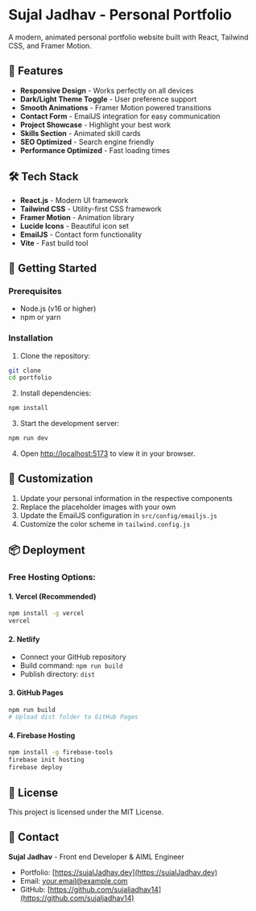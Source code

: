 # Sujal Jadhav - Personal Portfolio

A modern, animated personal portfolio website built with React, Tailwind CSS, and Framer Motion.

## 🌟 Features

- **Responsive Design** - Works perfectly on all devices
- **Dark/Light Theme Toggle** - User preference support
- **Smooth Animations** - Framer Motion powered transitions
- **Contact Form** - EmailJS integration for easy communication
- **Project Showcase** - Highlight your best work
- **Skills Section** - Animated skill cards
- **SEO Optimized** - Search engine friendly
- **Performance Optimized** - Fast loading times

## 🛠️ Tech Stack

- **React.js** - Modern UI framework
- **Tailwind CSS** - Utility-first CSS framework
- **Framer Motion** - Animation library
- **Lucide Icons** - Beautiful icon set
- **EmailJS** - Contact form functionality
- **Vite** - Fast build tool

## 🚀 Getting Started

### Prerequisites

- Node.js (v16 or higher)
- npm or yarn

### Installation

1. Clone the repository:
```bash
git clone 
cd portfolio
```

2. Install dependencies:
```bash
npm install
```

3. Start the development server:
```bash
npm run dev
```

4. Open [http://localhost:5173](http://localhost:5173) to view it in your browser.

## 🎨 Customization

1. Update your personal information in the respective components
2. Replace the placeholder images with your own
3. Update the EmailJS configuration in `src/config/emailjs.js`
4. Customize the color scheme in `tailwind.config.js`

## 📦 Deployment

### Free Hosting Options:

#### 1. **Vercel** (Recommended)
```bash
npm install -g vercel
vercel
```

#### 2. **Netlify**
- Connect your GitHub repository
- Build command: `npm run build`
- Publish directory: `dist`

#### 3. **GitHub Pages**
```bash
npm run build
# Upload dist folder to GitHub Pages
```

#### 4. **Firebase Hosting**
```bash
npm install -g firebase-tools
firebase init hosting
firebase deploy
```

## 📄 License

This project is licensed under the MIT License.

## 📧 Contact

**Sujal Jadhav** - Front end Developer & AIML Engineer

- Portfolio: [https://sujalJadhav.dev](https://sujalJadhav.dev)
- Email: [your.email@example.com](mailto:your.email@example.com)
- GitHub: [https://github.com/sujaljadhav14](https://github.com/sujaljadhav14)
